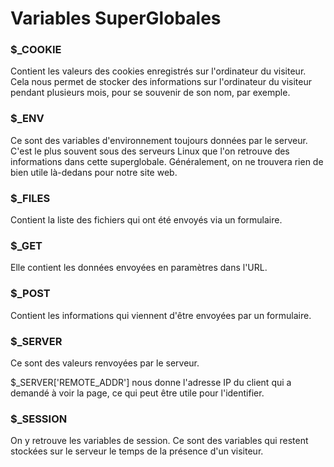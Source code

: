 # Variables SuperGlobales

### $_COOKIE

Contient les valeurs des cookies enregistrés sur l'ordinateur du visiteur. Cela nous permet de stocker des informations sur l'ordinateur du visiteur pendant plusieurs mois, pour se souvenir de son nom, par exemple.

### $_ENV

Ce sont des variables d'environnement toujours données par le serveur. C'est le plus souvent sous des serveurs Linux que l'on retrouve des informations dans cette superglobale. Généralement, on ne trouvera rien de bien utile là-dedans pour notre site web.

### $_FILES

Contient la liste des fichiers qui ont été envoyés via un formulaire.

### $_GET

Elle contient les données envoyées en paramètres dans l'URL.

### $_POST

Contient les informations qui viennent d'être envoyées par un formulaire.

### $_SERVER

Ce sont des valeurs renvoyées par le serveur.

$_SERVER['REMOTE_ADDR'] nous donne l'adresse IP du client qui a demandé à voir la page, ce qui peut être utile pour l'identifier.

### $_SESSION

On y retrouve les variables de session. Ce sont des variables qui restent stockées sur le serveur le temps de la présence d'un visiteur.


